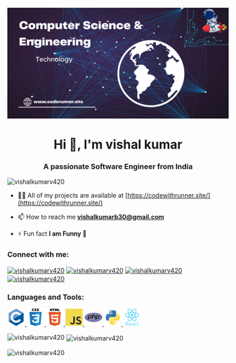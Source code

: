 ![logo](https://github.com/vishalkumarv420/vishalkumarv420/blob/main/profile.jpg)
<h1 align="center">Hi 👋, I'm vishal kumar</h1>
<h3 align="center">A passionate Software Engineer from India</h3>



<p align="left"> <img src="https://komarev.com/ghpvc/?username=vishalkumarv420&label=Profile%20views&color=0e75b6&style=flat" alt="vishalkumarv420" /> </p>

- 👨‍💻 All of my projects are available at [https://codewithrunner.site/](https://codewithrunner.site/)

- 📫 How to reach me **vishalkumarb30@gmail.com**

- ⚡ Fun fact **I am Funny 🤣**

<h3 align="left">Connect with me:</h3>
<p align="left">
<a href="https://linkedin.com/in/vishalkumarv420" target="blank"><img align="center" src="https://raw.githubusercontent.com/rahuldkjain/github-profile-readme-generator/master/src/images/icons/Social/linked-in-alt.svg" alt="vishalkumarv420" height="30" width="40" /></a>
<a href="https://fb.com/vishalkumarv420" target="blank"><img align="center" src="https://raw.githubusercontent.com/rahuldkjain/github-profile-readme-generator/master/src/images/icons/Social/facebook.svg" alt="vishalkumarv420" height="30" width="40" /></a>
<a href="https://instagram.com/vishalkumarv420" target="blank"><img align="center" src="https://raw.githubusercontent.com/rahuldkjain/github-profile-readme-generator/master/src/images/icons/Social/instagram.svg" alt="vishalkumarv420" height="30" width="40" /></a>
<a href="https://www.youtube.com/c/vishalkumarv420" target="blank"><img align="center" src="https://raw.githubusercontent.com/rahuldkjain/github-profile-readme-generator/master/src/images/icons/Social/youtube.svg" alt="vishalkumarv420" height="30" width="40" /></a>
</p>

<h3 align="left">Languages and Tools:</h3>
<p align="left"> <a href="https://www.cprogramming.com/" target="_blank" rel="noreferrer"> <img src="https://raw.githubusercontent.com/devicons/devicon/master/icons/c/c-original.svg" alt="c" width="40" height="40"/> </a> <a href="https://www.w3schools.com/css/" target="_blank" rel="noreferrer"> <img src="https://raw.githubusercontent.com/devicons/devicon/master/icons/css3/css3-original-wordmark.svg" alt="css3" width="40" height="40"/> </a> <a href="https://www.w3.org/html/" target="_blank" rel="noreferrer"> <img src="https://raw.githubusercontent.com/devicons/devicon/master/icons/html5/html5-original-wordmark.svg" alt="html5" width="40" height="40"/> </a> <a href="https://developer.mozilla.org/en-US/docs/Web/JavaScript" target="_blank" rel="noreferrer"> <img src="https://raw.githubusercontent.com/devicons/devicon/master/icons/javascript/javascript-original.svg" alt="javascript" width="40" height="40"/> </a> <a href="https://www.php.net" target="_blank" rel="noreferrer"> <img src="https://raw.githubusercontent.com/devicons/devicon/master/icons/php/php-original.svg" alt="php" width="40" height="40"/> </a> <a href="https://www.python.org" target="_blank" rel="noreferrer"> <img src="https://raw.githubusercontent.com/devicons/devicon/master/icons/python/python-original.svg" alt="python" width="40" height="40"/> </a> <a href="https://reactjs.org/" target="_blank" rel="noreferrer"> <img src="https://raw.githubusercontent.com/devicons/devicon/master/icons/react/react-original-wordmark.svg" alt="react" width="40" height="40"/> </a> </p>

<p><img align="left" src="https://github-readme-stats.vercel.app/api/top-langs?username=vishalkumarv420&show_icons=true&locale=en&layout=compact" alt="vishalkumarv420" /></p>

<p>&nbsp;<img align="center" src="https://github-readme-stats.vercel.app/api?username=vishalkumarv420&show_icons=true&locale=en" alt="vishalkumarv420" /></p>

<p><img align="center" src="https://github-readme-streak-stats.herokuapp.com/?user=vishalkumarv420&" alt="vishalkumarv420" /></p>

 
